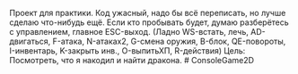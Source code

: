 Проект для практики. Код ужасный, надо бы всё переписать, но лучше сделаю что-нибудь ещё.
Если кто пробывать будет, думаю разберётесь с управлением, главное ESC-выход.
(Ладно WS-встать, лечь, AD-двигаться, F-атака, N-атаках2, G-смена оружия, B-блок,
QE-повороты, I-инвентарь, K-закрыть инв., O-выпитьХП, R-действия)
Цель: Посмотреть, что я накодил и найти дракона. # ConsoleGame2D
